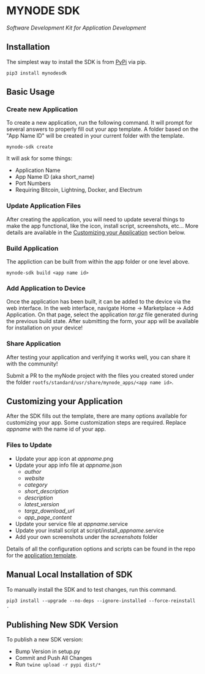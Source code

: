 # MYNODE SDK
*Software Development Kit for Application Development*

## Installation
The simplest way to install the SDK is from [PyPi](https://pypi.org/manage/project/mynodesdk/releases/) via pip.

`pip3 install mynodesdk`

## Basic Usage

### Create new Application

To create a new application, run the following command. It will prompt for several answers to properly fill out your app template. A folder based on the "App Name ID" will be created in your current folder with the template.

`mynode-sdk create`

It will ask for some things:
- Application Name
- App Name ID (aka short_name)
- Port Numbers
- Requiring Bitcoin, Lightning, Docker, and Electrum

### Update Application Files

After creating the application, you will need to update several things to make the app functional, like the icon, install script, screenshots, etc... More details are available in the [Customizing your Application](#customizing-your-application) section below.

### Build Application

The appliction can be built from within the app folder or one level above.

`mynode-sdk build <app name id>`

### Add Application to Device

Once the application has been built, it can be added to the device via the web interface. In the web interface, navigate Home -> Marketplace -> Add Application. On that page, select the application *tar.gz* file generated during the previous build state. After submitting the form, your app will be available for installation on your device!

### Share Application

After testing your application and verifying it works well, you can share it with the community!

Submit a PR to the myNode project with the files you created stored under the folder `rootfs/standard/usr/share/mynode_apps/<app name id>`.
  
## Customizing your Application

After the SDK fills out the template, there are many options available for customizing your app. Some customization steps are required. Replace *appname* with the name id of your app.

### Files to Update

- Update your app icon at *appname*.png
- Update your app info file at *appname*.json
  - *author*
  - *website*
  - *category*
  - *short_description*
  - *description*
  - *latest_version*
  - *targz_download_url*
  - *app_page_content*
- Update your service file at *appname*.service
- Update your install script at script/install_*appname*.service
- Add your own screenshots under the *screenshots* folder

Details of all the configuration options and scripts can be found in the repo for the [application template](https://github.com/mynodebtc/sdk_app_template).


## Manual Local Installation of SDK
To manually install the SDK and to test changes, run this command.

`pip3 install --upgrade --no-deps --ignore-installed --force-reinstall .`


## Publishing New SDK Version
To publish a new SDK version:
- Bump Version in setup.py
- Commit and Push All Changes
- Run `twine upload -r pypi dist/*`

